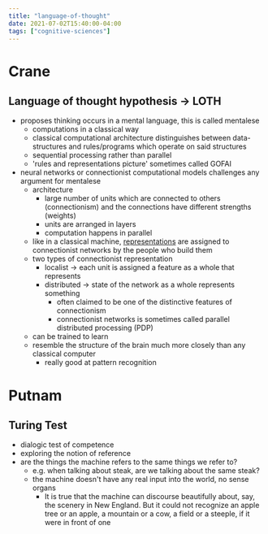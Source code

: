 ```yaml
---
title: "language-of-thought"
date: 2021-07-02T15:40:00-04:00
tags: ["cognitive-sciences"]
---
```


# Crane
## Language of thought hypothesis → LOTH
- proposes thinking occurs in a mental language, this is called mentalese
    -   computations in a classical way
    -   classical computational architecture distinguishes between data-structures and rules/programs which operate on said structures
    -   sequential processing rather than parallel
    -   'rules and representations picture' sometimes called GOFAI
-   neural networks or connectionist computational models challenges any argument for mentalese
    -   architecture
        -   large number of units which are connected to others (connectionism) and the connections have different strengths (weights)
        -   units are arranged in layers
        -   computation happens in parallel
    -   like in a classical machine, [representations](thoughts/representation.md) are assigned to connectionist networks by the people who build them
    -   two types of connectionist representation
        -   localist → each unit is assigned a feature as a whole that represents
        -   distributed → state of the network as a whole represents something
            -   often claimed to be one of the distinctive features of connectionism
            -   connectionist networks is sometimes called parallel distributed processing (PDP)
    -   can be trained to learn
    -   resemble the structure of the brain much more closely than any classical computer
        -   really good at pattern recognition

# Putnam
## Turing Test
-   dialogic test of competence
-   exploring the notion of reference
-   are the things the machine refers to the same things we refer to?
	-   e.g. when talking about steak, are we talking about the same steak?
	-   the machine doesn't have any real input into the world, no sense organs
		-   It is true that the machine can discourse beautifully about, say, the scenery in New England. But it could not recognize an apple tree or an apple, a mountain or a cow, a field or a steeple, if it were in front of one